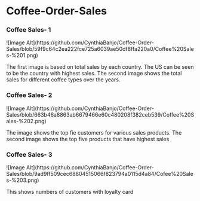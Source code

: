 # Coffee-Order-Sales
<h3>Coffee Sales- 1</h3>
![Image Alt](https://github.com/CynthiaBanjo/Coffee-Order-Sales/blob/59f9c64c2ea222fce725a6039ae50df8ffa220a0/Coffee%20Sales-%201.png)
<p>The first image is based on total sales by each country. The US can be seen to be the country with highest sales. The second image shows the total sales for different coffee types over the years.</p>
<h3>Coffee Sales- 2</h3>
![Image Alt](https://github.com/CynthiaBanjo/Coffee-Order-Sales/blob/663b46a8863ab6679466e60c480208f382ceb539/Coffee%20Sales-%202.png)
<p>The image shows the top fie customers for various sales products. The second image shows the top five products that have highest sales</p>
<h3>Coffee Sales- 3</h3>
![Image Alt](https://github.com/CynthiaBanjo/Coffee-Order-Sales/blob/9ad9ff509cec68804515066f823794a0115d4a84/Cofee%20Sales-%203.png)
<p>This shows numbers of customers with loyalty card</p>
